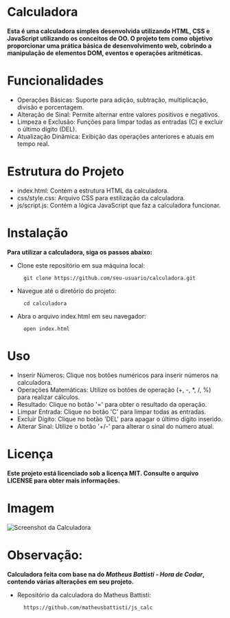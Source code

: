 # Calculadora
**Esta é uma calculadora simples desenvolvida utilizando HTML, CSS e JavaScript utilizando os conceitos de OO. O projeto tem como objetivo proporcionar uma prática básica de desenvolvimento web, cobrindo a manipulação de elementos DOM, eventos e operações aritméticas.**

# Funcionalidades
* Operações Básicas: Suporte para adição, subtração, multiplicação, divisão e porcentagem. <br/>
* Alteração de Sinal: Permite alternar entre valores positivos e negativos.<br/>
* Limpeza e Exclusão: Funções para limpar todas as entradas (C) e excluir o último dígito (DEL).<br/>
* Atualização Dinâmica: Exibição das operações anteriores e atuais em tempo real.<br/>

# Estrutura do Projeto
* index.html: Contém a estrutura HTML da calculadora. <br/>
* css/style.css: Arquivo CSS para estilização da calculadora.<br/>
* js/script.js: Contém a lógica JavaScript que faz a calculadora funcionar.<br/>

# Instalação
**Para utilizar a calculadora, siga os passos abaixo:**

* Clone este repositório em sua máquina local:

        git clone https://github.com/seu-usuario/calculadora.git
* Navegue até o diretório do projeto:

        cd calculadora
* Abra o arquivo index.html em seu navegador:

        open index.html
# Uso
* Inserir Números: Clique nos botões numéricos para inserir números na calculadora.
* Operações Matemáticas: Utilize os botões de operação (+, -, *, /, %) para realizar cálculos.
* Resultado: Clique no botão '=' para obter o resultado da operação.
* Limpar Entrada: Clique no botão 'C' para limpar todas as entradas.
* Excluir Dígito: Clique no botão 'DEL' para apagar o último dígito inserido.
* Alterar Sinal: Utilize o botão '+/-' para alterar o sinal do número atual.

# Licença
**Este projeto está licenciado sob a licença MIT. Consulte o arquivo LICENSE para obter mais informações.**

# Imagem
![Screenshot da Calculadora](C:Users\wmede\Pictures\Screenshots\calc.png)

# Observação:
**Calculadora feita com base na do _Matheus Battisti - Hora de Codar_, contendo várias alterações em seu projeto.** <br/>
* Repositório da calculadora do Matheus Battisti:

        https://github.com/matheusbattisti/js_calc
